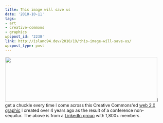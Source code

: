 ```yaml
---
title: This image will save us
date: '2010-10-11'
tags:
- art
- creative-commons
- graphics
wp:post_id: '2230'
link: http://island94.dev/2010/10/this-image-will-save-us/
wp:post_type: post
---
```


<img class="aligncenter size-medium wp-image-2231" title="web2-linkedin-jobs" src="http://www.island94.org/wp-content/uploads/2010/10/web2-linked-in-jobs-500x147.png" alt="" width="500" height="147" />I get a chuckle every time I come across this Creative Commons'ed <a href="http://www.flickr.com/photos/bensheldon/212159782/">web 2.0 graphic</a> I created over 4 years ago as the result of a conference non-sequitur. The above is from a <a href="http://www.linkedin.com/groups?about=&amp;gid=1821994">LinkedIn group</a> with 1,800+ members.
